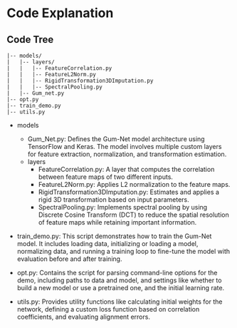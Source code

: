# Code Explanation

## Code Tree

```
|-- models/
|   |-- layers/
|   |   |-- FeatureCorrelation.py
|   |   |-- FeatureL2Norm.py
|   |   |-- RigidTransformation3DImputation.py
|   |   |-- SpectralPooling.py
|   |-- Gum_net.py
|-- opt.py
|-- train_demo.py
|-- utils.py
```


- models
    - Gum_Net.py:
Defines the Gum-Net model architecture using TensorFlow and Keras. The model involves multiple custom layers for feature extraction, normalization, and transformation estimation.
    - layers
        - FeatureCorrelation.py: A layer that computes the correlation between feature maps of two different inputs.
        - FeatureL2Norm.py: Applies L2 normalization to the feature maps.
        - RigidTransformation3DImputation.py: Estimates and applies a rigid 3D transformation based on input parameters.
        - SpectralPooling.py: Implements spectral pooling by using Discrete Cosine Transform (DCT) to reduce the spatial resolution of feature maps while retaining important information.

- train_demo.py:
This script demonstrates how to train the Gum-Net model. It includes loading data, initializing or loading a model, normalizing data, and running a training loop to fine-tune the model with evaluation before and after training.
- opt.py:
Contains the script for parsing command-line options for the demo, including paths to data and model, and settings like whether to build a new model or use a pretrained one, and the initial learning rate.

- utils.py:
Provides utility functions like calculating initial weights for the network, defining a custom loss function based on correlation coefficients, and evaluating alignment errors.
